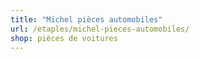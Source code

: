 ```yaml
---
title: "Michel pièces automobiles"
url: /etaples/michel-pieces-automobiles/
shop: pièces de voitures
---
```

